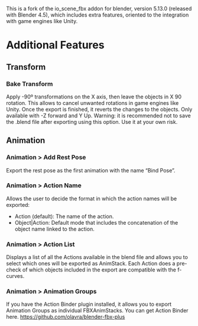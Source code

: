 
This is a fork of the io_scene_fbx addon for blender, version 5.13.0 (released with Blender 4.5), which includes extra features, oriented to the integration with game engines like Unity.

# Additional Features
## Transform
### Bake Transform
Apply -90º transformations on the X axis, then leave the objects in X 90 rotation. This allows to cancel unwanted rotations in game engines like Unity.
Once the export is finished, it reverts the changes to the objects.
Only available with -Z forward and Y Up.
Warning: it is recommended not to save the .blend file after exporting using this option. Use it at your own risk.

## Animation

### Animation > Add Rest Pose
Export the rest pose as the first animation with the name “Bind Pose”.

### Animation > Action Name
Allows the user to decide the format in which the action names will be exported:
- Action (default): The name of the action.
- Object|Action: Default mode that includes the concatenation of the object name linked to the action.

### Animation > Action List
Displays a list of all the Actions available in the blend file and allows you to select which ones will be exported as AnimStack.
Each Action does a pre-check of which objects included in the export are compatible with the f-curves.

### Animation > Animation Groups
If you have the Action Binder plugin installed, it allows you to export Animation Groups as individual FBXAnimStacks.
You can get Action Binder here. https://github.com/olavra/blender-fbx-plus
